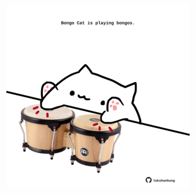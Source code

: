<!-- built at 20/07/2021, 12:02:57 UTC -->
<p align="center">
  <img width="500" height="500" src="./ReadmeImage.svg">
</p>
